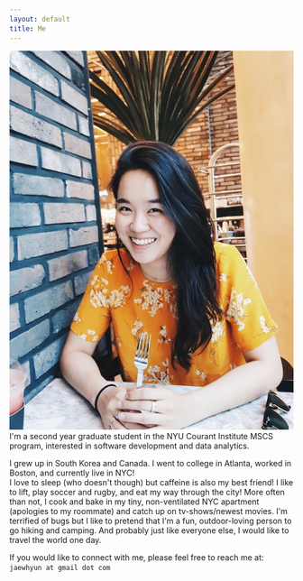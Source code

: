 ```yaml
---
layout: default
title: Me
---
```


<div class="round">
  <img src="/images/jae_profile.jpg"/>
</div>
I'm a second year graduate student in the NYU Courant Institute MSCS program, interested in software development and data analytics.

I grew up in South Korea and Canada. I went to college in Atlanta, worked in Boston, and currently live in NYC!<br>
I love to sleep (who doesn't though) but caffeine is also my best friend! I like to lift, play soccer and rugby, and eat my way through the city!
More often than not, I cook and bake in my tiny, non-ventilated NYC apartment (apologies to my roommate) and catch up on tv-shows/newest movies.
I'm terrified of bugs but I like to pretend that I'm a fun, outdoor-loving person to go hiking and camping.
And probably just like everyone else, I would like to travel the world one day.

If you would like to connect with me, please feel free to reach me at:<br>
`jaewhyun at gmail dot com`
